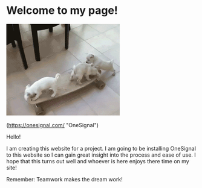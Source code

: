 # Welcome to my page!

![](giphy.gif)

(https://onesignal.com/ "OneSignal")

Hello!

I am creating this website for a project.  I am going to be installing OneSignal to this website so I can gain great insight into the process and ease of use.  I hope that this turns out well and whoever is here enjoys there time on my site! 

Remember: Teamwork makes the dream work!
